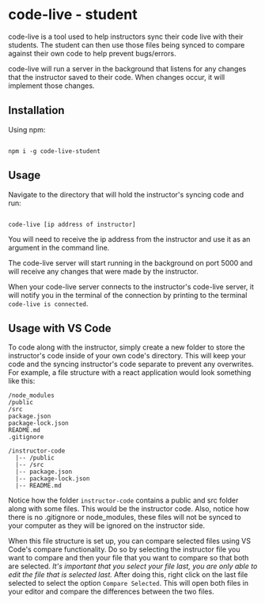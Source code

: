 # code-live - student
code-live is a tool used to help instructors sync their code live with their students. The student can then use those files being synced to compare against their own code to help prevent bugs/errors.

code-live will run a server in the background that listens for any changes that the instructor saved to their code. When changes occur, it will implement those changes.

## Installation
Using npm:

```

npm i -g code-live-student

```

## Usage
Navigate to the directory that will hold the instructor's syncing code and run:

```

code-live [ip address of instructor]

```

You will need to receive the ip address from the instructor and use it as an argument in the command line.

The code-live server will start running in the background on port 5000 and will receive any changes that were made by the instructor. 

When your code-live server connects to the instructor's code-live server, it will notify you in the terminal of the connection by printing to the terminal `code-live is connected`.

## Usage with VS Code
To code along with the instructor, simply create a new folder to store the instructor's code inside of your own code's directory. This will keep your code and the syncing instructor's code separate to prevent any overwrites. For example, a file structure with a react application would look something like this:

```
/node_modules
/public
/src
package.json
package-lock.json
README.md
.gitignore

/instructor-code
  |-- /public
  |-- /src
  |-- package.json
  |-- package-lock.json
  |-- README.md
```

Notice how the folder `instructor-code` contains a public and src folder along with some files. This would be the instructor code. Also, notice how there is no .gitignore or node_modules, these files will not be synced to your computer as they will be ignored on the instructor side.

When this file structure is set up, you can compare selected files using VS Code's compare functionality. Do so by selecting the instructor file you want to compare and then your file that you want to compare so that both are selected. *It's important that you select your file last, you are only able to edit the file that is selected last.* After doing this, right click on the last file selected to select the option `Compare Selected`. This will open both files in your editor and compare the differences between the two files. 

